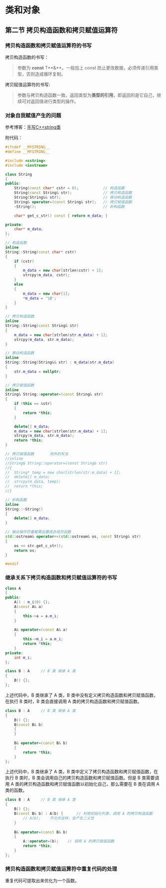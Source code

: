 # 类和对象

## 第二节 拷贝构造函数和拷贝赋值运算符

### 拷贝构造函数和拷贝赋值运算符的书写

拷贝构造函数的书写：

> 参数为 **const** T**&**。一般加上 const 防止更改数据，必须传递引用类型，否则造成循环复制。

拷贝赋值运算符的书写:

>参数与拷贝构造函数一致，返回类型为**类型的引用**，即返回的是它自己，继续可对返回值进行类型的操作。

### 对象自我赋值产生的问题

参考博客：[手写C++string类](https://blog.csdn.net/weixin_45867382/article/details/117417613)

附代码：

```cpp
#ifndef __MYSTRING__
#define __MYSTRING__

#include <cstring>
#include <iostream>

class String
{
public:
	String(const char* cstr = 0);			// 构造函数
	String(const String& str);				// 拷贝构造函数
	String(String&& str);					// 移动构造函数
	String& operator=(const String& str);	// 拷贝赋值函数
	~String();								// 析构函数

	char* get_c_str() const { return m_data; }

private:
	char* m_data;
};

// 构造函数
inline
String::String(const char* cstr)
{
	if (cstr) 
    {
		m_data = new char[strlen(cstr) + 1];
		strcpy(m_data, cstr);
	}
	else 
    {
		m_data = new char[1];
		*m_data = '\0';
	}
}

// 拷贝构造函数
inline
String::String(const String& str)
{
	m_data = new char[strlen(str.m_data) + 1];
	strcpy(m_data, str.m_data);
}

// 移动构造函数
inline
String::String(String&& str) : m_data(str.m_data)
{
	str.m_data = nullptr;
}

// 拷贝赋值函数
inline
String& String::operator=(const String& str)
{
	if (this == &str)
	{
		return *this;
	}

	delete[] m_data;
	m_data = new char[strlen(str.m_data) + 1];
	strcpy(m_data, str.m_data);
	return *this;
}

// 拷贝赋值函数		另外的写法
//inline
//String& String::operator=(const String& str)
//{
//	String* temp = new char[strlen(str.m_data) + 1];
//	delete[] m_data;
//	strcpy(m_data, temp);
//	return *this;
//}

// 析构函数
inline
String::~String()
{
	delete[] m_data;
}

// 输出操作符重载需设置成非成员函数
std::ostream& operator<<(std::ostream& os, const String& str)
{
	os << str.get_c_str();
	return os;
}

#endif
```

### 继承关系下拷贝构造函数和拷贝赋值运算符的书写

```cpp
class A
{
public:
    A() : m_i(0) {};
    A(const A& a) 
    {
        this->a = a.m_i;
    }
    
    A& operator=(const A& a) 
    {
		this->m_i = a.m_i;
        return *this;
    }
private:
    int m_i;
};

class B : A		// B 类 继承 A 类
{
    B() {};
};
```

上述代码中，B 类继承了 A 类，B 类中没有定义拷贝构造函数和拷贝赋值函数，在执行 B 类时，B 类会直接调用 A 类的拷贝构造函数和拷贝赋值函数。

```cpp
class B : A		// B 类 继承 A 类
{
    B() {};
    B(const B& b) 
    {
    }
    
    B& operator=(const B& b) 
    {
        return *this;
    }
};
```

上述代码中，B 类继承了 A 类，B 类中定义了拷贝构造函数和拷贝赋值函数，在执行 B 类时，B 类会调用自己的拷贝构造函数和拷贝赋值函数。但是 B 类需要调用 A 类的拷贝构造函数和拷贝赋值函数以初始化自己，那么需要在 B 类在调用 A 类的函数。

```cpp
class B : A		// B 类 继承 A 类
{
    B() {};
    B(const B& b) : A(b) {		// 利用初始化列表，调用 A 的拷贝构造函数
		// A(b);	不允许这样，会产生二义性
    }
    
    B& operator=(const B& b) 
    {
		A::operator=(b);	// 调用 A 的拷贝赋值函数
        return *this;
    }
};
```



### 拷贝构造函数和拷贝赋值运算符中重复代码的处理

重复代码可提取出来优化为一个函数。